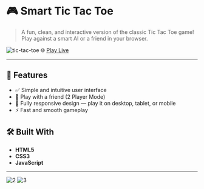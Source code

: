 # 🎮 Smart Tic Tac Toe

> A fun, clean, and interactive version of the classic Tic Tac Toe game!  
Play against a smart AI or a friend in your browser.

![tic-tac-toe](https://github.com/user-attachments/assets/a790ed98-8704-4f0a-8db3-d3a15733b4ac)
🌐 [Play Live](https://smart-tic-tae-toe.netlify.app)

---

## 🧠 Features

- ✅ Simple and intuitive user interface
- 👫 Play with a friend (2 Player Mode)
- 📱 Fully responsive design — play it on desktop, tablet, or mobile
- ⚡ Fast and smooth gameplay



## 🛠️ Built With

- **HTML5**
- **CSS3**
- **JavaScript**

---
![2](https://github.com/user-attachments/assets/b455645f-7c45-40b3-981c-2336f19f9b5c)
![3](https://github.com/user-attachments/assets/ee59af82-b869-4947-9540-4fd98940f356)

